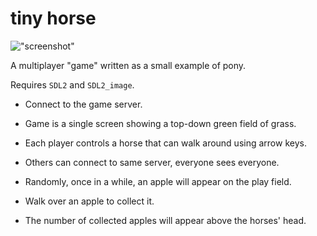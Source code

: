 # tiny horse

!["screenshot"](https://github.com/krig/tinyhorse/raw/master/data/tinyhorse.jpg "screenshot")

A multiplayer "game" written as a small example of pony.

Requires `SDL2` and `SDL2_image`.

* Connect to the game server.
* Game is a single screen showing a top-down green field of grass.
* Each player controls a horse that can walk around using arrow keys.
* Others can connect to same server, everyone sees everyone.

* Randomly, once in a while, an apple will appear on the play field.
* Walk over an apple to collect it.
* The number of collected apples will appear above the horses' head.
